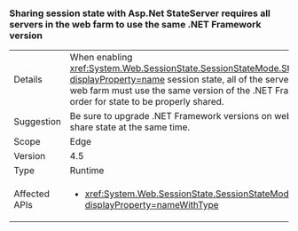 ### Sharing session state with Asp.Net StateServer requires all servers in the web farm to use the same .NET Framework version


|   |   |
|---|---|
|Details|When enabling <xref:System.Web.SessionState.SessionStateMode.StateServer?displayProperty=name> session state, all of the servers in the given web farm must use the same version of the .NET Framework in order for state to be properly shared.|
|Suggestion|Be sure to upgrade .NET Framework versions on web servers that share state at the same time.|
|Scope|Edge|
|Version|4.5|
|Type|Runtime|
|Affected APIs|<ul><li><xref:System.Web.SessionState.SessionStateMode.StateServer?displayProperty=nameWithType></li></ul>|

